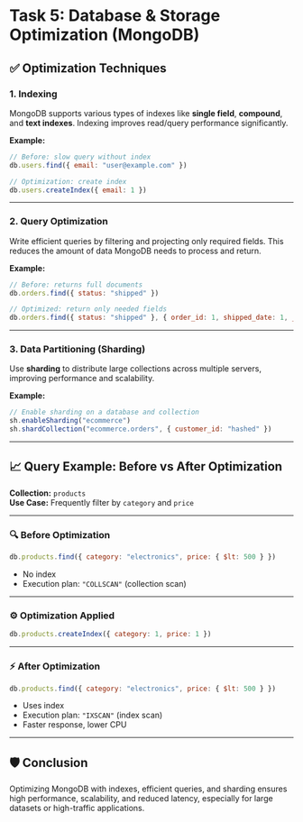 
# Task 5: Database & Storage Optimization (MongoDB)

## ✅ Optimization Techniques

### 1. Indexing
MongoDB supports various types of indexes like **single field**, **compound**, and **text indexes**. Indexing improves read/query performance significantly.

**Example:**
```js
// Before: slow query without index
db.users.find({ email: "user@example.com" })

// Optimization: create index
db.users.createIndex({ email: 1 })
```

---

### 2. Query Optimization
Write efficient queries by filtering and projecting only required fields. This reduces the amount of data MongoDB needs to process and return.

**Example:**
```js
// Before: returns full documents
db.orders.find({ status: "shipped" })

// Optimized: return only needed fields
db.orders.find({ status: "shipped" }, { order_id: 1, shipped_date: 1, _id: 0 })
```

---

### 3. Data Partitioning (Sharding)
Use **sharding** to distribute large collections across multiple servers, improving performance and scalability.

**Example:**
```js
// Enable sharding on a database and collection
sh.enableSharding("ecommerce")
sh.shardCollection("ecommerce.orders", { customer_id: "hashed" })
```

---

## 📈 Query Example: Before vs After Optimization

**Collection:** `products`  
**Use Case:** Frequently filter by `category` and `price`

---

### 🔍 Before Optimization

```js
db.products.find({ category: "electronics", price: { $lt: 500 } })
```

- No index
- Execution plan: `"COLLSCAN"` (collection scan)

---

### ⚙️ Optimization Applied

```js
db.products.createIndex({ category: 1, price: 1 })
```

---

### ⚡ After Optimization

```js
db.products.find({ category: "electronics", price: { $lt: 500 } })
```

- Uses index
- Execution plan: `"IXSCAN"` (index scan)
- Faster response, lower CPU

---

## 🛡️ Conclusion

Optimizing MongoDB with indexes, efficient queries, and sharding ensures high performance, scalability, and reduced latency, especially for large datasets or high-traffic applications.
